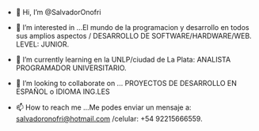 - 👋 Hi, I’m @SalvadorOnofri
- 👀 I’m interested in ...El mundo de la programacion y desarrollo en todos sus amplios aspectos / DESARROLLO DE SOFTWARE/HARDWARE/WEB.
LEVEL: JUNIOR.
- 🌱 I’m currently learning en la UNLP/ciudad de  La Plata: ANALISTA PROGRAMADOR UNIVERSITARIO.
- 💞️ I’m looking to collaborate on ... PROYECTOS DE DESARROLLO EN ESPAÑOL o IDIOMA ING.LES

- 📫 How to reach me ...Me podes enviar un mensaje a: salvadoronofri@hotmail.com /celular: +54 92215666559.
